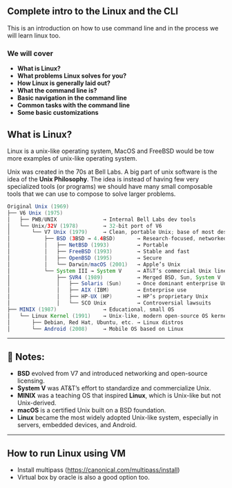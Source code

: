 ## Complete intro to the Linux and the CLI

This is an introduction on how to use command line and in the process we will learn linux too.

### We will cover

- **What is Linux?**
- **What problems Linux solves for you?**
- **How Linux is generally laid out?**
- **What the command line is?**
- **Basic navigation in the command line**
- **Common tasks with the command line**
- **Some basic customizations**

## What is Linux?

Linux is a unix-like operating system, MacOS and FreeBSD would be tow more examples of unix-like operating system.

Unix was created in the 70s at Bell Labs. A big part of unix software is the idea of the **Unix Philosophy**. The idea is instead of having few very specialized tools (or programs) we should have many small composable tools that we can use to compose to solve larger problems.

```java
Original Unix (1969)
├── V6 Unix (1975)
│   ├── PWB/UNIX               → Internal Bell Labs dev tools
│   └── Unix/32V (1978)        → 32-bit port of V6
│       └── V7 Unix (1979)     → Clean, portable Unix; base of most descendants
│           ├── BSD (3BSD → 4.4BSD)       → Research-focused, networked Unix
│           │   ├── NetBSD (1993)         → Portable
│           │   ├── FreeBSD (1993)        → Stable and fast
│           │   ├── OpenBSD (1995)        → Secure
│           │   └── Darwin/macOS (2001)   → Apple’s Unix
│           └── System III → System V     → AT&T’s commercial Unix line
│               ├── SVR4 (1989)           → Merged BSD, Sun, System V
│               │   ├── Solaris (Sun)     → Once dominant enterprise Unix
│               │   ├── AIX (IBM)         → Enterprise use
│               │   ├── HP-UX (HP)        → HP’s proprietary Unix
│               │   └── SCO Unix          → Controversial lawsuits
├── MINIX (1987)               → Educational, small OS
│   └── Linux Kernel (1991)    → Unix-like, modern open-source OS kernel
│       ├── Debian, Red Hat, Ubuntu, etc. → Linux distros
│       └── Android (2008)     → Mobile OS based on Linux

```

---

## 📝 Notes:

- **BSD** evolved from V7 and introduced networking and open-source licensing.
- **System V** was AT&T’s effort to standardize and commercialize Unix.
- **MINIX** was a teaching OS that inspired **Linux**, which is Unix-like but not Unix-derived.
- **macOS** is a certified Unix built on a BSD foundation.
- **Linux** became the most widely adopted Unix-like system, especially in servers, embedded devices, and Android.

---

## How to run Linux using VM

- Install multipass (https://canonical.com/multipass/install)
- Virtual box by oracle is also a good option too.
